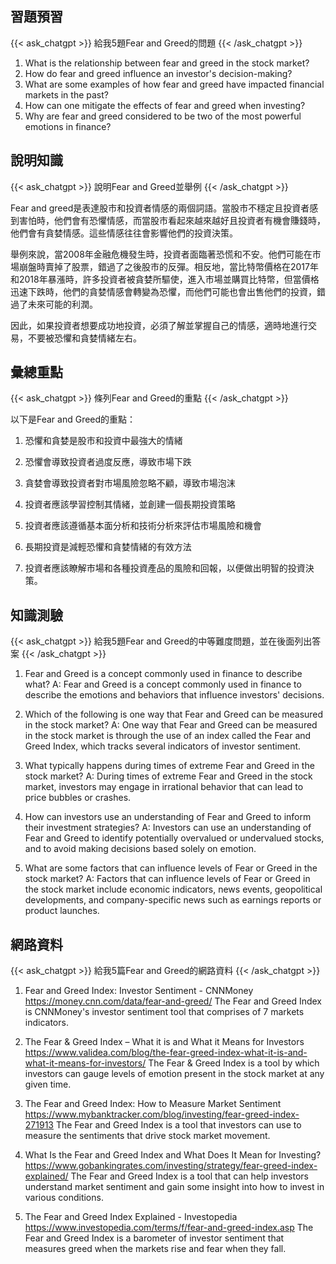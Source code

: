 ## 習題預習
{{< ask_chatgpt >}}
給我5題Fear and Greed的問題
{{< /ask_chatgpt >}}



1. What is the relationship between fear and greed in the stock market?
2. How do fear and greed influence an investor's decision-making?
3. What are some examples of how fear and greed have impacted financial markets in the past?
4. How can one mitigate the effects of fear and greed when investing?
5. Why are fear and greed considered to be two of the most powerful emotions in finance?   

## 說明知識
{{< ask_chatgpt >}}
說明Fear and Greed並舉例
{{< /ask_chatgpt >}}



Fear and greed是表達股市和投資者情感的兩個詞語。當股市不穩定且投資者感到害怕時，他們會有恐懼情感，而當股市看起來越來越好且投資者有機會賺錢時，他們會有貪婪情感。這些情感往往會影響他們的投資決策。

舉例來說，當2008年金融危機發生時，投資者面臨著恐慌和不安。他們可能在市場崩盤時賣掉了股票，錯過了之後股市的反彈。相反地，當比特幣價格在2017年和2018年暴漲時，許多投資者被貪婪所驅使，進入市場並購買比特幣，但當價格迅速下跌時，他們的貪婪情感會轉變為恐懼，而他們可能也會出售他們的投資，錯過了未來可能的利潤。

因此，如果投資者想要成功地投資，必須了解並掌握自己的情感，適時地進行交易，不要被恐懼和貪婪情緒左右。   

## 彙總重點
{{< ask_chatgpt >}}
條列Fear and Greed的重點
{{< /ask_chatgpt >}}



以下是Fear and Greed的重點：

1. 恐懼和貪婪是股市和投資中最強大的情緒

2. 恐懼會導致投資者過度反應，導致市場下跌

3. 貪婪會導致投資者對市場風險忽略不顧，導致市場泡沫

4. 投資者應該學習控制其情緒，並創建一個長期投資策略

5. 投資者應該遵循基本面分析和技術分析來評估市場風險和機會

6. 長期投資是減輕恐懼和貪婪情緒的有效方法

7. 投資者應該瞭解市場和各種投資產品的風險和回報，以便做出明智的投資決策。   

## 知識測驗
{{< ask_chatgpt >}}
給我5題Fear and Greed的中等難度問題，並在後面列出答案
{{< /ask_chatgpt >}}



1. Fear and Greed is a concept commonly used in finance to describe what?
A: Fear and Greed is a concept commonly used in finance to describe the emotions and behaviors that influence investors' decisions.

2. Which of the following is one way that Fear and Greed can be measured in the stock market?
A: One way that Fear and Greed can be measured in the stock market is through the use of an index called the Fear and Greed Index, which tracks several indicators of investor sentiment.

3. What typically happens during times of extreme Fear and Greed in the stock market?
A: During times of extreme Fear and Greed in the stock market, investors may engage in irrational behavior that can lead to price bubbles or crashes.

4. How can investors use an understanding of Fear and Greed to inform their investment strategies?
A: Investors can use an understanding of Fear and Greed to identify potentially overvalued or undervalued stocks, and to avoid making decisions based solely on emotion.

5. What are some factors that can influence levels of Fear or Greed in the stock market?
A: Factors that can influence levels of Fear or Greed in the stock market include economic indicators, news events, geopolitical developments, and company-specific news such as earnings reports or product launches.   

## 網路資料
{{< ask_chatgpt >}}
給我5篇Fear and Greed的網路資料
{{< /ask_chatgpt >}}



1. Fear and Greed Index: Investor Sentiment - CNNMoney
https://money.cnn.com/data/fear-and-greed/
The Fear and Greed Index is CNNMoney's investor sentiment tool that comprises of 7 markets indicators.

2. The Fear & Greed Index – What it is and What it Means for Investors
https://www.validea.com/blog/the-fear-greed-index-what-it-is-and-what-it-means-for-investors/
The Fear & Greed Index is a tool by which investors can gauge levels of emotion present in the stock market at any given time.

3. The Fear and Greed Index: How to Measure Market Sentiment 
https://www.mybanktracker.com/blog/investing/fear-greed-index-271913
The Fear and Greed Index is a tool that investors can use to measure the sentiments that drive stock market movement.

4. What Is the Fear and Greed Index and What Does It Mean for Investing?
https://www.gobankingrates.com/investing/strategy/fear-greed-index-explained/
The Fear and Greed Index is a tool that can help investors understand market sentiment and gain some insight into how to invest in various conditions.

5. The Fear and Greed Index Explained - Investopedia
https://www.investopedia.com/terms/f/fear-and-greed-index.asp
The Fear and Greed Index is a barometer of investor sentiment that measures greed when the markets rise and fear when they fall.   

